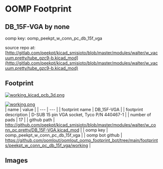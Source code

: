 # OOMP Footprint  
## DB_15F-VGA  by none  
  
oomp key: oomp_peekpt_w_conn_pc_db_15f_vga  
  
source repo at: [http://gitlab.com/peekpt/kicad_smisioto/blob/master/modules/walter/w_vacuum.pretty/tube_gzc9-b.kicad_mod](http://gitlab.com/peekpt/kicad_smisioto/blob/master/modules/walter/w_vacuum.pretty/tube_gzc9-b.kicad_mod)  
## Footprint  
  
[![working_kicad_pcb_3d.png](working_kicad_pcb_3d_600.png)](working_kicad_pcb_3d.png)  
  
[![working.png](working_600.png)](working.png)  
| name | value | 
| --- | --- | 
| footprint name | DB_15F-VGA | 
| footprint description | D-SUB 15 pin VGA socket, Tyco P/N 440467-1 | 
| number of pads | 17 | 
| github path | http://github.com/peekpt/kicad_smisioto/blob/master/modules/walter/w_conn_pc.pretty/DB_15F-VGA.kicad_mod | 
| oomp key | oomp_peekpt_w_conn_pc_db_15f_vga | 
| oomp bot github | https://github.com/oomlout/oomlout_oomp_footprint_bot/tree/main/footprints/peekpt_w_conn_pc_db_15f_vga/working | 
## Images  
